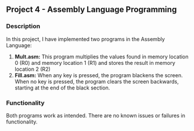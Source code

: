 ## Project 4 - Assembly Language Programming

### Description

In this project, I have implemented two programs in the Assembly Language: 

1. **Mult.asm:** This program multiplies the values found in memory location 0 (R0) and memory location 1 (R1) and stores the result in memory location 2 (R2)
2. **Fill.asm:** When any key is pressed, the program blackens the screen. When no key is pressed, the program clears the screen backwards, starting at the end of the black section. 

### Functionality

Both programs work as intended. There are no known issues or failures in functionality. 
